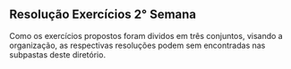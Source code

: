 ## Resolução Exercícios 2° Semana

Como os exercícios propostos foram dividos em três conjuntos, visando a organização, as respectivas resoluções podem sem encontradas nas subpastas deste diretório.